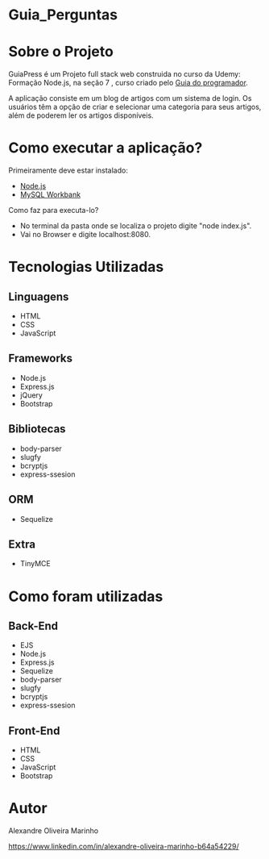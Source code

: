 # Guia_Perguntas
# Sobre o Projeto
  GuiaPress é um Projeto full stack web construida no curso da Udemy: Formação Node.js, na seção 7 , curso criado pelo [Guia do programador](https://www.udemy.com/course/formacao-nodejs/ "Link do Curso"). 
  
 A aplicação consiste em um blog de artigos com um sistema de login. Os usuários têm a opção de criar e selecionar uma categoria para seus artigos, além de poderem ler os artigos disponíveis.
 
# Como executar a aplicação?

Primeiramente deve estar instalado:
- [Node.js](https://nodejs.org/en/download)
- [MySQL Workbank](https://dev.mysql.com/downloads/workbench/)
  
Como faz para executa-lo?
- No terminal da pasta onde se localiza o projeto digite "node index.js".
- Vai no Browser e digite localhost:8080.
    

# Tecnologias Utilizadas
## Linguagens
- HTML
- CSS
- JavaScript

## Frameworks
- Node.js
- Express.js
- jQuery
- Bootstrap

## Bibliotecas
- body-parser
- slugfy
- bcryptjs
- express-ssesion

## ORM
- Sequelize

## Extra
- TinyMCE

# Como foram utilizadas

## Back-End
- EJS
- Node.js
- Express.js
- Sequelize
- body-parser
- slugfy
- bcryptjs
- express-ssesion

## Front-End
- HTML
- CSS
- JavaScript
- Bootstrap


# Autor 
Alexandre Oliveira Marinho

https://www.linkedin.com/in/alexandre-oliveira-marinho-b64a54229/




